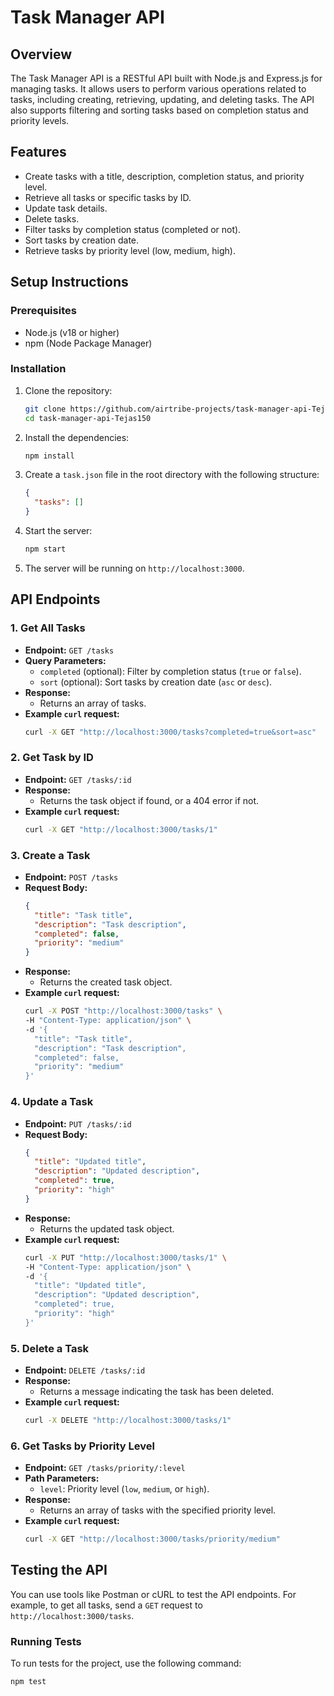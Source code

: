 # Task Manager API

## Overview
The Task Manager API is a RESTful API built with Node.js and Express.js for managing tasks. It allows users to perform various operations related to tasks, including creating, retrieving, updating, and deleting tasks. The API also supports filtering and sorting tasks based on completion status and priority levels.

## Features
- Create tasks with a title, description, completion status, and priority level.
- Retrieve all tasks or specific tasks by ID.
- Update task details.
- Delete tasks.
- Filter tasks by completion status (completed or not).
- Sort tasks by creation date.
- Retrieve tasks by priority level (low, medium, high).

## Setup Instructions

### Prerequisites
- Node.js (v18 or higher)
- npm (Node Package Manager)

### Installation
1. Clone the repository:
   ```bash
   git clone https://github.com/airtribe-projects/task-manager-api-Tejas150.git
   cd task-manager-api-Tejas150
   ```

2. Install the dependencies:
   ```bash
   npm install
   ```

3. Create a `task.json` file in the root directory with the following structure:
   ```json
   {
     "tasks": []
   }
   ```

4. Start the server:
   ```bash
   npm start
   ```

5. The server will be running on `http://localhost:3000`.

## API Endpoints

### 1. Get All Tasks
- **Endpoint:** `GET /tasks`
- **Query Parameters:**
  - `completed` (optional): Filter by completion status (`true` or `false`).
  - `sort` (optional): Sort tasks by creation date (`asc` or `desc`).
- **Response:**
  - Returns an array of tasks.
- **Example `curl` request:**
  ```bash
  curl -X GET "http://localhost:3000/tasks?completed=true&sort=asc"
  ```

### 2. Get Task by ID
- **Endpoint:** `GET /tasks/:id`
- **Response:**
  - Returns the task object if found, or a 404 error if not.
- **Example `curl` request:**
  ```bash
  curl -X GET "http://localhost:3000/tasks/1"
  ```

### 3. Create a Task
- **Endpoint:** `POST /tasks`
- **Request Body:**
  ```json
  {
    "title": "Task title",
    "description": "Task description",
    "completed": false,
    "priority": "medium"
  }
  ```
- **Response:**
  - Returns the created task object.
- **Example `curl` request:**
  ```bash
  curl -X POST "http://localhost:3000/tasks" \
  -H "Content-Type: application/json" \
  -d '{
    "title": "Task title",
    "description": "Task description",
    "completed": false,
    "priority": "medium"
  }'
  ```

### 4. Update a Task
- **Endpoint:** `PUT /tasks/:id`
- **Request Body:**
  ```json
  {
    "title": "Updated title",
    "description": "Updated description",
    "completed": true,
    "priority": "high"
  }
  ```
- **Response:**
  - Returns the updated task object.
- **Example `curl` request:**
  ```bash
  curl -X PUT "http://localhost:3000/tasks/1" \
  -H "Content-Type: application/json" \
  -d '{
    "title": "Updated title",
    "description": "Updated description",
    "completed": true,
    "priority": "high"
  }'
  ```

### 5. Delete a Task
- **Endpoint:** `DELETE /tasks/:id`
- **Response:**
  - Returns a message indicating the task has been deleted.
- **Example `curl` request:**
  ```bash
  curl -X DELETE "http://localhost:3000/tasks/1"
  ```

### 6. Get Tasks by Priority Level
- **Endpoint:** `GET /tasks/priority/:level`
- **Path Parameters:**
  - `level`: Priority level (`low`, `medium`, or `high`).
- **Response:**
  - Returns an array of tasks with the specified priority level.
- **Example `curl` request:**
  ```bash
  curl -X GET "http://localhost:3000/tasks/priority/medium"
  ```

## Testing the API
You can use tools like Postman or cURL to test the API endpoints. For example, to get all tasks, send a `GET` request to `http://localhost:3000/tasks`.

### Running Tests
To run tests for the project, use the following command:
```bash
npm test
```
